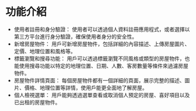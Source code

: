 # 功能介紹
* 使用者註冊和身分驗證： 使用者可以透過個人資料註冊應用程式，或者選擇以第三方平台進行身分驗證，確保使用者身分的安全性。
* 新增房屋物件： 用戶可新增房屋物件，包括詳細的內容描述、上傳房屋圖片、定價、地理位置和風格等。
* 標籤瀏覽和搜尋功能： 用戶可以透過標籤瀏覽不同風格或類型的房屋物件，也能使用搜尋功能以特定的地理位置、日期、人數、客房數量等條件來過濾房屋物件。
* 房屋物件詳情頁面： 每個房屋物件都有一個詳細的頁面，展示完整的描述、圖片、價格、地理位置等詳情，使用戶能更全面地了解房屋。
* 個人檢視選單： 用戶能夠透過選單查看或取消個人預定的房屋、喜好項目以及已出租的房屋物件。
 
